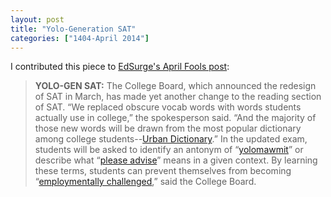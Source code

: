 ```yaml
---
layout: post
title: "Yolo-Generation SAT"
categories: ["1404-April 2014"]
---
```


I contributed this piece to [EdSurge's April Fools post](https://www.edsurge.com/n/2014-04-01-extra-extra-edsurde-april-special):

> **YOLO-GEN SAT:** The College Board, which announced the redesign of SAT in March, has made yet another change to the reading section of SAT. “We replaced obscure vocab words with words students actually use in college,” the spokesperson said. “And the majority of those new words will be drawn from the most popular dictionary among college students--[Urban Dictionary](http://www.urbandictionary.com/).” In the updated exam, students will be asked to identify an antonym of “[yolomawmit](http://www.urbandictionary.com/define.php?term=yolomawmit&defid=7537789)” or describe what “[please advise](http://www.urbandictionary.com/define.php?term=Please%20Advise&defid=6946100)” means in a given context. By learning these terms, students can prevent themselves from becoming “[employmentally challenged](http://www.urbandictionary.com/define.php?term=employmentally%20challenged&defid=4912046),” said the College Board.
